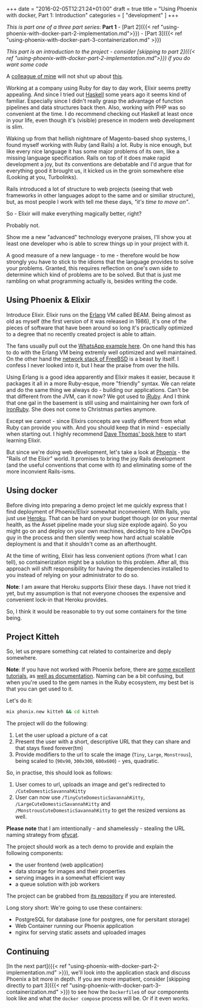 +++
date = "2016-02-05T12:21:24+01:00"
draft = true
title = "Using Phoenix with docker, Part 1: Introduction"
categories = [
    "development"
]
+++

_This is part one of a three part series_: **Part 1** - [Part 2]({{< ref "using-phoenix-with-docker-part-2-implementation.md">}}) - [Part 3]({{< ref "using-phoenix-with-docker-part-3-containerization.md" >}})

_This part is an introduction to the project - consider [skipping to part 2]({{< ref "using-phoenix-with-docker-part-2-implementation.md">}}) if you do want some code_

A [colleague of mine](https://kholbekj.surge.sh) will not shut up about [this](https://elixir-lang.org).

Working at a company using Ruby for day to day work, Elixir seems pretty appealing. And since I tried out [Haskell](http://learnyouahaskell.com/) some years ago it seems kind of familiar. Especially since I didn't really grasp the advantage of function pipelines and data structures back then. Also, working with PHP was so convenient at the time. I do recommend checking out Haskell at least once in your life, even though it's (visible) presence in modern web development is slim.

Waking up from that hellish nightmare of Magento-based shop systems, I found myself working with Ruby (and Rails) a lot. Ruby is nice enough, but like every nice language it has some major problems of its own, like a missing language specification. Rails on top of it does make rapid development a joy, but its conventions are debatable and I'd argue that for everything good it brought us, it kicked us in the groin somewhere else (Looking at you, Turbolinks).

Rails introduced a lot of structure to web projects (seeing that web frameworks in other languages adopt to the same and or similiar structure), but, as most people I work with tell me these days, _"it's time to move on"_.

So - Elixir will make everything magically better, right? 

Probably not. 

Show me a new "advanced" technology everyone praises, I'll show you at least one developer who is able to screw things up in your project with it. 

A good measure of a new language - to me - therefore would be how strongly you have to stick to the idioms that the language provides to solve your problems. Granted, this requires reflection on one's own side to determine which kind of problems are to be solved. But that is just me rambling on what programming actually is, besides writing the code.

## Using Phoenix & Elixir

Introduce Elixir. Elixir runs on the [Erlang](https://www.wikiwand.com/en/Erlang_(programming_language)) VM called BEAM. Being almost as old as myself (the first version of it was released in 1986), it's one of the pieces of software that have been around so long it's practically optimized to a degree that no recently created project is able to attain.

The fans usually pull out the [WhatsApp example here](http://www.wired.com/2015/09/whatsapp-serves-900-million-users-50-engineers/). On one hand this has to do with the Erlang VM being extremly well optimized and well maintained. On the other hand the [network stack of FreeBSD](https://www.quora.com/How-is-FreeBSDs-network-stack-superior-to-that-of-Linux) is a beast by itself. I confess I never looked into it, but I hear the praise from over the hills.

Using Erlang is a good idea apparently and Elixir makes it easier, because it packages it all in a more Ruby-esque, more "friendly" syntax. We can relate and do the same thing we always do - building our applications. Can't be that different from the JVM, can it now? We got used to [jRuby](https://jruby.org). And I think that one gal in the basement is still using and maintaining her own fork of [IronRuby](https://ironruby.net). She does not come to Christmas parties anymore.

Except we cannot - since Elixirs concepts are vastly different from what Ruby can provide you with. And you should keep that in mind - especially when starting out. I highly recommend [Dave Thomas' book here](https://pragprog.com/book/elixir12/programming-elixir-1-2) to start learning Elixir.

But since we're doing web development, let's take a look at [Phoenix](http://phoenixframework.org) - the "Rails of the Elixir" world. It promises to bring the joy Rails development (and the useful conventions that come with it) and eliminating some of the more inconvient Rails-isms.

## Using docker

Before diving into preparing a demo project let me quickly express that I find deployment of Phoenix/Elixir somewhat inconvenient. With Rails, you just use [Heroku](https://heroku.com). That can be hard on your budget though (or on your mental health, as the Asset pipeline made your slug size explode again). So you might go on and deploy on your own machines, deciding to hire a DevOps guy in the process and then silently weep how hard actual scalable deployment is and that it shouldn't come as an afterthought.

At the time of writing, Elixir has less convenient options (from what I can tell), so containerization might be a solution to this problem. After all, this approach will shift responsibility for having the dependencies installed to you instead of relying on your administrator to do so.

**Note**: I am aware that Heroku supports Elixir these days. I have not tried it yet, but my assumption is that not everyone chooses the expensive and convenient lock-in that Heroku provides.

So, I think it would be reasonable to try out some containers for the time being.

## Project Kitteh

So, let us prepare something cat related to containerize and deply somewhere.

**Note**: If you have not worked with Phoenix before, there are [some excellent tutorials](https://blog.codecentric.de/en/2016/01/elixir-phoenix-couchdb-introduction/), as [well as documentation](http://hexdocs.pm/phoenix/Phoenix.html). Naming can be a bit confusing, but when you're used to the gem names in the Ruby ecosystem, my best bet is that you can get used to it.

Let's do it:

```bash
mix phonix.new kitteh && cd kitteh
```

The project will do the following:

1. Let the user upload a picture of a cat
2. Present the user with a short, descriptive URL that they can share and that stays fixed forever(tm)
3. Provide modifiers to the url to scale the image (`Tiny`, `Large`, `Monstrous`), being scaled to (`90x90`, `300x300`, `600x600`) - yes, quadratic.

So, in practise, this should look as follows:

1. User comes to url, uploads an image and get's redirected to `/CuteDomesticSavannahKitty`
2. User can now use `/TinyCuteDomesticSavannahKitty`, `/LargeCuteDomesticSavannahKitty` and `/MonstrousCuteDomesticSavannahKitty` to get the resized versions as well.

**Please note** that I am intentionally - and shamelessly - stealing the URL naming strategy from [gfycat](https://gfycat.com/).

The project should work as a tech demo to provide and explain the following components:

- the user frontend (web application)
- data storage for images and their properties
- serving images in a somewhat efficient way
- a queue solution with job workers

The project can be grabbed from [its repository](https://github.com/floriank/kitteh-phoenix) if you are interested.

Long story short: We're going to use these containers:

- PostgreSQL for database (one for postgres, one for persitant storage)
- Web Container running our Phoenix application
- nginx for serving static assets and uploaded images

## Continuing

[In the next part]({{< ref "using-phoenix-with-docker-part-2-implementation.md" >}}), we'll look into the application stack and discuss Phoenix a bit more in depth. If you are more impatient, consider [skipping directly to part 3]({{< ref "using-phoenix-with-docker-part-3-containerization.md" >}}) to see how the `Dockerfile`s of our components look like and what the `docker compose` process will be. Or if it even works.
